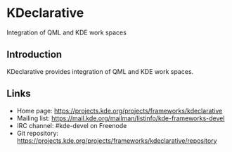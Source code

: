 # KDeclarative

Integration of QML and KDE work spaces

## Introduction

KDeclarative provides integration of QML and KDE work spaces.

## Links

- Home page: <https://projects.kde.org/projects/frameworks/kdeclarative>
- Mailing list: <https://mail.kde.org/mailman/listinfo/kde-frameworks-devel>
- IRC channel: #kde-devel on Freenode
- Git repository: <https://projects.kde.org/projects/frameworks/kdeclarative/repository>
